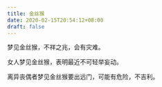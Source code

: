 ```yaml
---
title: 金丝猴
date: 2020-02-15T20:54:12+08:00
draft: false
---
```


梦见金丝猴，不祥之兆，会有灾难。

女人梦见金丝猴，表明最近不可轻举妄动。

离异丧偶者梦见金丝猴要出远门，可能有危险，不吉利。

